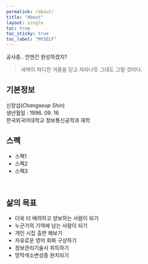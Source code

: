 ```yaml
---
permalink: /about/
title: "About"
layout: single
toc: true
toc_sticky: true
toc_label: "MYSELF"
---
```



공사중.. 언젠간 완성하겠지?<br>
>새싹이 차디찬 겨울을 딛고 자라나듯 그대도 그럴 것이다.


## 기본정보

신창섭(_Changseop Shin_) <br>
생년월일 : 1996. 09. 16 <br>
한국외국어대학교 정보통신공학과 재학 
<br>

## 스펙

+ 스펙1
+ 스펙2
+ 스펙3
<br>

## 삶의 목표

+ 더욱 더 배려하고 양보하는 사람이 되기 
+ 누군가의 기억에 남는 사람이 되기
+ 개인 시집 출판 해보기
+ 자유로운 영어 회화 구상하기
+ 정보관리기술사 취득하기
+ 망막색소변성증 완치되기

<br>


